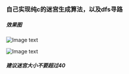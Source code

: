 ### 自己实现纯c的迷宫生成算法，以及dfs寻路

##### 效果图

![Image text](https://raw.githubusercontent.com/PIPIKAI/img-folder/master/MAZE/maze-1.png)

![Image text](https://raw.githubusercontent.com/PIPIKAI/img-folder/master/MAZE/maze-3.png)

##### 建议迷宫大小不要超过40

